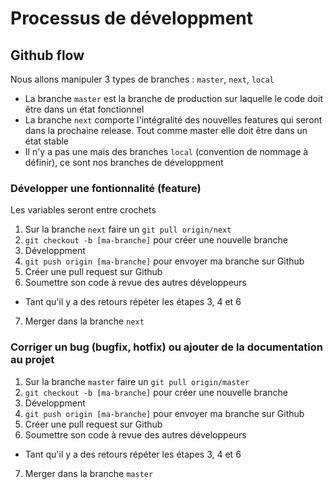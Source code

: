 # Processus de développment

## Github flow

Nous allons manipuler 3 types de branches : `master`, `next`, `local`

- La branche `master` est la branche de production sur laquelle le code doit être dans un état fonctionnel
- La branche `next` comporte l'intégralité des nouvelles features qui seront dans la prochaine release. Tout comme master elle doit être dans un état stable
- Il n'y a pas une mais des branches `local` (convention de nommage à définir), ce sont nos branches de développment

### Développer une fontionnalité (feature)

Les variables seront entre crochets

1) Sur la branche `next` faire un `git pull origin/next`
2) `git checkout -b [ma-branche]` pour créer une nouvelle branche
3) Développment
4) `git push origin [ma-branche]` pour envoyer ma branche sur Github
5) Créer une pull request sur Github
6) Soumettre son code à revue des autres développeurs
- Tant qu'il y a des retours répéter les étapes 3, 4 et 6
7) Merger dans la branche `next`

### Corriger un bug (bugfix, hotfix) ou ajouter de la documentation au projet

1) Sur la branche `master` faire un `git pull origin/master`
2) `git checkout -b [ma-branche]` pour créer une nouvelle branche
3) Développment
4) `git push origin [ma-branche]` pour envoyer ma branche sur Github
5) Créer une pull request sur Github
6) Soumettre son code à revue des autres développeurs
- Tant qu'il y a des retours répéter les étapes 3, 4 et 6
7) Merger dans la branche `master`

